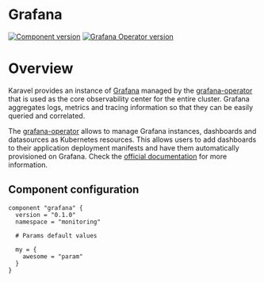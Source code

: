 # Grafana

[![Component version](https://img.shields.io/badge/dynamic/yaml?color=blue&label=component+version&query=$.entries.grafana[0].version&url=https%3A%2F%2Fcharts.mikamai.com%2Fkaravel%2Findex.yaml&style=for-the-badge)](./grafana.md)
[![Grafana Operator version](https://img.shields.io/badge/dynamic/yaml?color=blue&label=grafana+operator+version&query=$.entries.grafana[0].appVersion&url=https%3A%2F%2Fcharts.mikamai.com%2Fkaravel%2Findex.yaml&style=for-the-badge)](https://example.com)

# Overview

Karavel provides an instance of [Grafana] managed by the [grafana-operator] that is used as the core
observability center for the entire cluster. Grafana aggregates logs, metrics and tracing information so that
they can be easily queried and correlated.

The [grafana-operator] allows to manage Grafana instances, dashboards and datasources as Kubernetes resources.
This allows users to add dashboards to their application deployment manifests and have them automatically
provisioned on Grafana. Check the [official documentation](https://github.com/integr8ly/grafana-operator/tree/master/documentation)
for more information.

## Component configuration

```hcl
component "grafana" {
  version = "0.1.0"
  namespace = "monitoring"

  # Params default values
  
  my = {
    awesome = "param"
  }
}
```

[Grafana]: https://grafana.com/oss/grafana
[grafana-operator]: https://github.com/integr8ly/grafana-operator
[Loki]: https://grafana.com/oss/loki
[Promtail]: https://grafana.com/docs/loki/latest/clients/promtail/
[Explorer tab]: https://grafana.com/docs/grafana/latest/explore/
